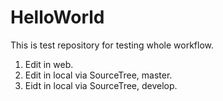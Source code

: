 # HelloWorld
This is test repository for testing whole workflow.
1. Edit in web.
2. Edit in local via SourceTree, master.
3. Eidt in local via SourceTree, develop.
